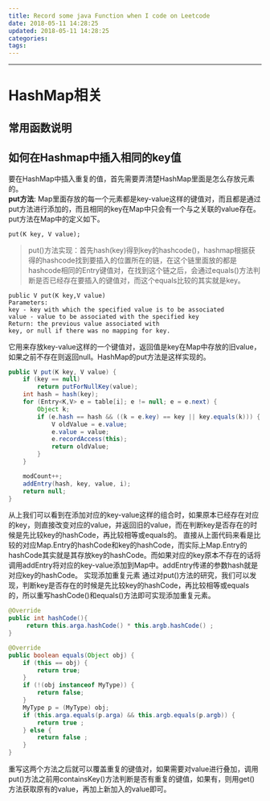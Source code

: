 ```yaml
---
title: Record some java Function when I code on Leetcode
date: 2018-05-11 14:28:25
updated: 2018-05-11 14:28:25
categories:
tags:
---
```

*****

# HashMap相关
## 常用函数说明
## 如何在Hashmap中插入相同的key值
要在HashMap中插入重复的值，首先需要弄清楚HashMap里面是怎么存放元素的。   
**put方法**: Map里面存放的每一个元素都是key-value这样的键值对，而且都是通过put方法进行添加的，而且相同的key在Map中只会有一个与之关联的value存在。put方法在Map中的定义如下。

`put(K key, V value);`  
> put()方法实现：首先hash(key)得到key的hashcode()，hashmap根据获得的hashcode找到要插入的位置所在的链，在这个链里面放的都是hashcode相同的Entry键值对，在找到这个链之后，会通过equals()方法判断是否已经存在要插入的键值对，而这个equals比较的其实就是key。  

<!-- more -->
```
public V put(K key,V value)
Parameters:
key - key with which the specified value is to be associated
value - value to be associated with the specified key
Return: the previous value associated with
key, or null if there was no mapping for key. 
```
它用来存放key-value这样的一个键值对，返回值是key在Map中存放的旧value，如果之前不存在则返回null。HashMap的put方法是这样实现的。
```java
public V put(K key, V value) {
    if (key == null)
        return putForNullKey(value);
    int hash = hash(key);
    for (Entry<K,V> e = table[i]; e != null; e = e.next) {
        Object k;
        if (e.hash == hash && ((k = e.key) == key || key.equals(k))) {
            V oldValue = e.value;
            e.value = value;
            e.recordAccess(this);
            return oldValue;
        }
    }

    modCount++;
    addEntry(hash, key, value, i);
    return null;
}
```
从上我们可以看到在添加对应的key-value这样的组合时，如果原本已经存在对应的key，则直接改变对应的value，并返回旧的value，而在判断key是否存在的时候是先比较key的hashCode，再比较相等或equals的。 
直接从上面代码来看是比较的对应Map.Entry的hashCode和key的hashCode，而实际上Map.Entry的hashCode其实就是其存放key的hashCode。而如果对应的key原本不存在的话将调用addEntry将对应的key-value添加到Map中。addEntry传递的参数hash就是对应key的hashCode。 
实现添加重复元素 
通过对put()方法的研究，我们可以发现，判断key是否存在的时候是先比较key的hashCode，再比较相等或equals的，所以重写hashCode()和equals()方法即可实现添加重复元素。
```java
@Override
public int hashCode(){                 
     return this.arga.hashCode() * this.argb.hashCode() ; 
} 

@Override
public boolean equals(Object obj) {   
    if (this == obj) {               
        return true;                  
    }         
    if (!(obj instanceof MyType)) {  
        return false;               
    }    
    MyType p = (MyType) obj;  
    if (this.arga.equals(p.arga) && this.argb.equals(p.argb)) {              
        return true ;                  
    } else {           
        return false ;                
    }       
}
```
重写这两个方法之后就可以覆盖重复的键值对，如果需要对value进行叠加，调用put()方法之前用containsKey()方法判断是否有重复的键值，如果有，则用get()方法获取原有的value，再加上新加入的value即可。